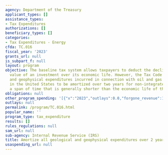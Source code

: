 ```yaml
---
agency: Department of the Treasury
applicant_types: []
assistance_types:
- Tax Expenditures
authorizations: []
beneficiary_types: []
categories:
- Tax Expenditures - Energy
cfda: TC.016
fiscal_year: '2023'
grants_url: null
is_subpart_f: null
layout: program
objective: The baseline tax system allows taxpayers to deduct the decline in the economic
  value of an investment over its economic life. However, the Tax Code allows geological
  and geophysical expenditures incurred in connection with oil and gas exploration
  in the United States to be amortized over two years for non-integrated oil companies,
  a span of time that is generally shorter than the economic life of the assets.
obligations: null
other_program_spending: '[{"x":"2023","outlays":0.0,"forgone_revenue":140000000.0},{"x":"2024","outlays":0.0,"forgone_revenue":130000000.0},{"x":"2025","outlays":0.0,"forgone_revenue":130000000.0}]'
outlays: null
permalink: /program/TC.016.html
popular_name: ''
program_type: tax_expenditure
results: []
rules_regulations: null
sam_url: null
sub-agency: Internal Revenue Service (IRS)
title: Amortize all geological and geophysical expenditures over 2 years
usaspending_url: null
---
```

